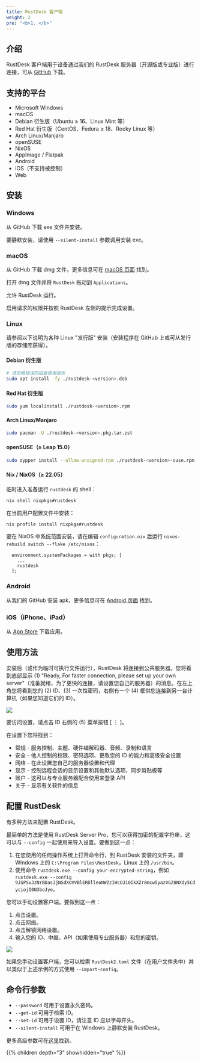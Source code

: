 ```yaml
---
title: RustDesk 客户端
weight: 2
pre: "<b>1. </b>"
---
```


## 介绍
RustDesk 客户端用于设备通过我们的 RustDesk 服务器（开源版或专业版）进行连接，可从 [GitHub](https://github.com/rustdesk/rustdesk/releases/latest) 下载。

## 支持的平台
- Microsoft Windows
- macOS
- Debian 衍生版（Ubuntu ≥ 16、Linux Mint 等）
- Red Hat 衍生版（CentOS、Fedora ≥ 18、Rocky Linux 等）
- Arch Linux/Manjaro
- openSUSE
- NixOS
- AppImage / Flatpak
- Android
- iOS（不支持被控制）
- Web

## 安装

### Windows

从 GitHub 下载 exe 文件并安装。

要静默安装，请使用 `--silent-install` 参数调用安装 exe。

### macOS

从 GitHub 下载 dmg 文件，更多信息可在 [macOS 页面](https://rustdesk.com/docs/en/client/mac/) 找到。

打开 dmg 文件并将 `RustDesk` 拖动到 `Applications`。

允许 RustDesk 运行。

启用请求的权限并按照 RustDesk 左侧的提示完成设置。

### Linux

请参阅以下说明为各种 Linux "发行版" 安装（安装程序在 GitHub 上或可从发行版的存储库获得）。

#### Debian 衍生版

```sh
# 请忽略错误的磁盘使用报告
sudo apt install -fy ./rustdesk-<version>.deb
```

#### Red Hat 衍生版

```sh
sudo yum localinstall ./rustdesk-<version>.rpm
```

#### Arch Linux/Manjaro

```sh
sudo pacman -U ./rustdesk-<version>.pkg.tar.zst
```

#### openSUSE（≥ Leap 15.0）

```sh
sudo zypper install --allow-unsigned-rpm ./rustdesk-<version>-suse.rpm
```

#### Nix / NixOS（≥ 22.05）

临时进入准备运行 `rustdesk` 的 shell：

```sh
nix shell nixpkgs#rustdesk
```

在当前用户配置文件中安装：

```sh
nix profile install nixpkgs#rustdesk
```

要在 NixOS 中系统范围安装，请在编辑 `configuration.nix` 后运行 `nixos-rebuild switch --flake /etc/nixos`：

```
  environment.systemPackages = with pkgs; [
    ...
    rustdesk
  ];
```

### Android
从我们的 GitHub 安装 apk，更多信息可在 [Android 页面](https://rustdesk.com/docs/en/client/android/) 找到。

### iOS（iPhone、iPad）
从 [App Store](https://apps.apple.com/us/app/rustdesk-remote-desktop/id1581225015) 下载应用。

## 使用方法
安装后（或作为临时可执行文件运行），RustDesk 将连接到公共服务器。您将看到底部显示 (1) "Ready, For faster connection, please set up your own server"（准备就绪，为了更快的连接，请设置您自己的服务器）的消息。在左上角您将看到您的 (2) ID、(3) 一次性密码，右侧有一个 (4) 框供您连接到另一台计算机（如果您知道它们的 ID）。

![](/docs/en/client/images/client.png)

要访问设置，请点击 ID 右侧的 (5) 菜单按钮 [ &#8942; ]。

在设置下您将找到：
- 常规 - 服务控制、主题、硬件编解码器、音频、录制和语言
- 安全 - 他人控制的权限、密码选项、更改您的 ID 的能力和高级安全设置
- 网络 - 在此设置您自己的服务器设置和代理
- 显示 - 控制远程会话的显示设置和其他默认选项、同步剪贴板等
- 账户 - 这可以与专业服务器配合使用来登录 API
- 关于 - 显示有关软件的信息

## 配置 RustDesk
有多种方法来配置 RustDesk。

最简单的方法是使用 RustDesk Server Pro，您可以获得加密的配置字符串，这可以与 `--config` 一起使用来导入设置。要做到这一点：
1. 在您使用的任何操作系统上打开命令行，到 RustDesk 安装的文件夹，即 Windows 上的 `C:\Program Files\RustDesk`，Linux 上的 `/usr/bin`。
2. 使用命令 `rustdesk.exe --config your-encrypted-string`，例如 `rustdesk.exe --config 9JSPSvJzNrBDasJjNSdXOVVBlERDlleoNWZzIHcOJiOikXZr8mcw5yazVGZ0NXdy5CdyciojI0N3boJye`。

您可以手动设置客户端。要做到这一点：
1. 点击设置。
2. 点击网络。
3. 点击解锁网络设置。
4. 输入您的 ID、中继、API（如果使用专业服务器）和您的密钥。

![](/docs/en/client/images/network-settings.png)

如果您手动设置客户端，您可以检索 `RustDesk2.toml` 文件（在用户文件夹中）并以类似于上述示例的方式使用 `--import-config`。

## 命令行参数
- `--password` 可用于设置永久密码。
- `--get-id` 可用于检索 ID。
- `--set-id` 可用于设置 ID，请注意 ID 应以字母开头。
- `--silent-install` 可用于在 Windows 上静默安装 RustDesk。

更多高级参数可在[这里](https://github.com/rustdesk/rustdesk/blob/bdc5cded221af9697eb29aa30babce75e987fcc9/src/core_main.rs#L242)找到。

{{% children depth="3" showhidden="true" %}}
